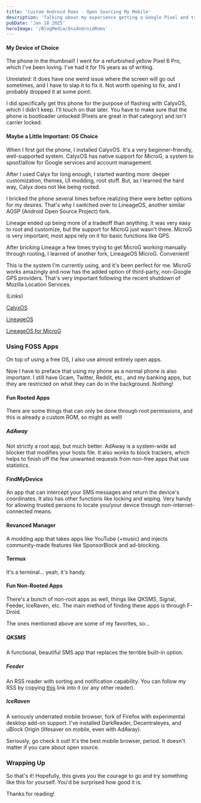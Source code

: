```yaml
---
title: 'Custom Android Roms - Open Sourcing My Mobile'
description: 'Talking about my experience getting a Google Pixel and trying several different roms'
pubDate: 'Jan 18 2025'
heroImage: '/BlogMedia/OssAndroidRoms'
---
```


#### My Device of Choice

The phone in the thumbnail! I went for a refurbished yellow Pixel 6 Pro, which I've been loving. I've had it for 1¾ years as of writing.

Unrelated: It does have one weird issue where the screen will go out sometimes, and I have to slap it to fix it. Not worth opening to fix, and I probably dropped it at some point.

I did specifically get this phone for the purpose of flashing with CalyxOS, which I didn't keep. I'll touch on that later. You have to make sure that the phone is bootloader unlocked (Pixels are great in that category) and isn't carrier locked.

#### Maybe a Little Important: OS Choice

When I first got the phone, I installed CalyxOS. It's a very beginner-friendly, well-supported system. CalyxOS has native support for MicroG, a system to spoof/allow for Google services and account management.

After I used Calyx for long enough, I started wanting more: deeper customization, themes, UI modding, root stuff. But, as I learned the hard way, Calyx does not like being rooted.

I bricked the phone several times before realizing there were better options for my desires. That's why I switched over to LineageOS, another similar AOSP (Android Open Source Project) fork.

Lineage ended up being more of a tradeoff than anything. It was very easy to root and customize, but the support for MicroG just wasn't there. MicroG is very important; most apps rely on it for basic functions like GPS.

After bricking Lineage a few times trying to get MicroG working manually through rooting, I learned of another fork, LineageOS MicroG. Convenient!

This is the system I'm currently using, and it's been perfect for me. MicroG works amazingly and now has the added option of third-party, non-Google GPS providers. That's very important following the recent shutdown of Mozilla Location Services.

(Links)

[CalyxOS](https://calyxos.org/)

[LineageOS](https://lineageos.org/)

[LineageOS for MicroG](https://lineage.microg.org/)

### Using FOSS Apps

On top of using a free OS, I also use almost entirely open apps.

Now I have to preface that using my phone as a normal phone is also important. I still have Gcam, Twitter, Reddit, etc., and my banking apps, but they are restricted on what they can do in the background. Nothing!

#### Fun Rooted Apps

There are some things that can only be done through root permissions, and this is already a custom ROM, so might as well!

##### AdAway

Not strictly a root app, but much better. AdAway is a system-wide ad blocker that modifies your hosts file. It also works to block trackers, which helps to finish off the few unwanted requests from non-free apps that use statistics.

#### FindMyDevice

An app that can intercept your SMS messages and return the device's coordinates. It also has other functions like locking and wiping. Very handy for allowing trusted persons to locate you/your device through non-internet-connected means.

#### Revanced Manager

A modding app that takes apps like YouTube (+music) and injects community-made features like SponsorBlock and ad-blocking.

#### Termux

It's a terminal... yeah, it's handy.

#### Fun Non-Rooted Apps

There's a bunch of non-root apps as well, things like QKSMS, Signal, Feeder, IceRaven, etc. The main method of finding these apps is through F-Droid.

The ones mentioned above are some of my favorites, so...

##### QKSMS

A functional, beautiful SMS app that replaces the terrible built-in option.

##### Feeder

An RSS reader with sorting and notification capability. You can follow my RSS by copying [this](/rss.xml) link into it (or any other reader).

##### IceRaven

A seriously underrated mobile browser, fork of Firefox with experimental desktop add-on support. I've installed DarkReader, Decentraleyes, and uBlock Origin (lifesaver on mobile, even with AdAway).

Seriously, go check it out! It's the best mobile browser, period. It doesn't matter if you care about open source.

### Wrapping Up

So that's it! Hopefully, this gives you the courage to go and try something like this for yourself. You'd be surprised how good it is.

Thanks for reading!